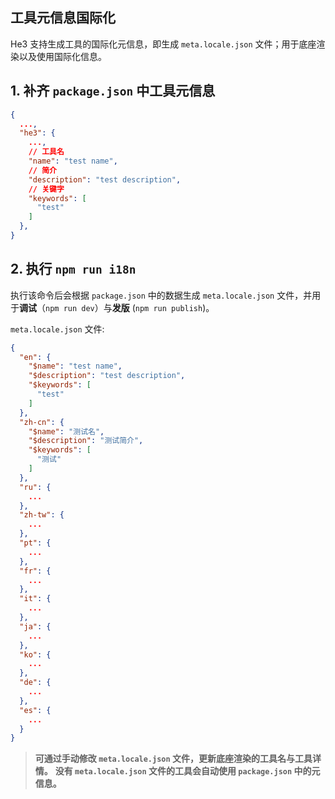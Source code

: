 ## 工具元信息国际化

He3 支持生成工具的国际化元信息，即生成 `meta.locale.json` 文件；用于底座渲染以及使用国际化信息。

## 1. 补齐 `package.json` 中工具元信息 


```json
{
  ...,
  "he3": {
    ...,
    // 工具名
    "name": "test name",
    // 简介
    "description": "test description",
    // 关键字
    "keywords": [
      "test"
    ]
  },
}
```

## 2. 执行 `npm run i18n`

执行该命令后会根据 `package.json` 中的数据生成 `meta.locale.json` 文件，并用于**调试**（`npm run dev`）与**发版**  (`npm run publish`)。

`meta.locale.json` 文件:
```json
{
  "en": {
    "$name": "test name",
    "$description": "test description",
    "$keywords": [
      "test"
    ]
  },
  "zh-cn": {
    "$name": "测试名",
    "$description": "测试简介",
    "$keywords": [
      "测试"
    ]
  },
  "ru": {
    ...
  },
  "zh-tw": {
    ...
  },
  "pt": {
    ...
  },
  "fr": {
    ...
  },
  "it": {
    ...
  },
  "ja": {
    ...
  },
  "ko": {
    ...
  },
  "de": {
    ...
  },
  "es": {
    ...
  }
}
```

> **可通过手动修改 `meta.locale.json` 文件，更新底座渲染的工具名与工具详情。**
> **没有 `meta.locale.json` 文件的工具会自动使用 `package.json` 中的元信息。**